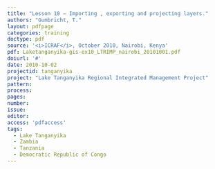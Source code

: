 ```yaml
---
title: "Lesson 10 – Importing , exporting and projecting layers."
authors: "Gumbricht, T."
layout: pdfpage
categories: training
doctype: pdf
source: '<i>ICRAF</i>, October 2010, Nairobi, Kenya'
pdf: Laketanganyika-gis-ex10_LTRIMP_nairobi_20101001.pdf
doiurl: '#'
date: 2010-10-02
projectid: tanganyika
project: "Lake Tanganyika Regional Integrated Management Project"
pattern:
process:
pages:
number:
issue:
editor:
access: 'pdfaccess'
tags:
  - Lake Tanganyika
  - Zambia
  - Tanzania
  - Democratic Republic of Congo
---
```

